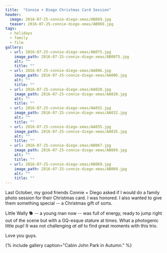 ```yaml
---
title:  "Connie + Diego Christmas Card Session"
header:
  image: 2016-07-25-connie-diego-xmas/AB069.jpg
  teaser: 2016-07-25-connie-diego-xmas/AB069.jpg
tags: 
  - holidays
  - family
  - film
gallery:
  - url: 2016-07-25-connie-diego-xmas/AB075.jpg
    image_path: 2016-07-25-connie-diego-xmas/AB0075.jpg
    alt: ""
    title: ""
  - url: 2016-07-25-connie-diego-xmas/AA006.jpg
    image_path: 2016-07-25-connie-diego-xmas/AA006.jpg
    alt: ""
    title: ""
  - url: 2016-07-25-connie-diego-xmas/AA020.jpg
    image_path: 2016-07-25-connie-diego-xmas/AA020.jpg
    alt: ""
    title: ""
  - url: 2016-07-25-connie-diego-xmas/AA032.jpg
    image_path: 2016-07-25-connie-diego-xmas/AA032.jpg
    alt: ""
    title: ""
  - url: 2016-07-25-connie-diego-xmas/AA035.jpg
    image_path: 2016-07-25-connie-diego-xmas/AA035.jpg
    alt: ""
    title: ""
  - url: 2016-07-25-connie-diego-xmas/AB067.jpg
    image_path: 2016-07-25-connie-diego-xmas/AB069.jpg
    alt: ""
    title: ""
  - url: 2016-07-25-connie-diego-xmas/AB069.jpg
    image_path: 2016-07-25-connie-diego-xmas/AB069.jpg
    alt: ""
    title: ""
---
```


Last October, my good friends Connie + Diego asked if I would do a family photo session for their Christmas card. I was honored. I also wanted to give them something special -- a Christmas gift of sorts.

Little Wally :dog2: -- a young man now -- was full of energy, ready to jump right out of the scene but with a GQ-esque stature at times. What a photogenic little pup! It was not challenging *at all* to find great moments with this trio.

Love you guys.

{% include gallery caption="Cabin John Park in Autumn." %}
